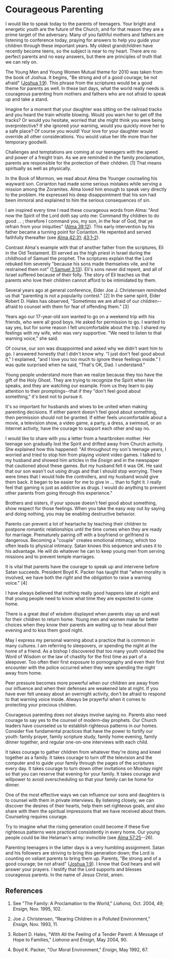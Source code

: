 # Courageous Parenting

I would like to speak today to the parents of teenagers. Your bright and
energetic youth are the future of the Church, and for that reason they are a
prime target of the adversary. Many of you faithful mothers and fathers are
listening to conference today, praying for answers to help you guide your
children through these important years. My oldest grandchildren have recently
become teens, so the subject is near to my heart. There are no perfect parents
and no easy answers, but there are principles of truth that we can rely on.

The Young Men and Young Women Mutual theme for 2010 was taken from the book of
Joshua. It begins, "Be strong and of a good courage; be not afraid" ([Joshua
1:9](https://www.lds.org/scriptures/ot/josh/1.9?lang=eng#8)). This phrase from
the scriptures would be a good theme for parents as well. In these last days,
what the world really needs is courageous parenting from mothers and fathers
who are not afraid to speak up and take a stand.

Imagine for a moment that your daughter was sitting on the railroad tracks and
you heard the train whistle blowing. Would you warn her to get off the tracks?
Or would you hesitate, worried that she might think you were being
overprotective? If she ignored your warning, would you quickly move her to a
safe place? Of course you would! Your love for your daughter would override
all other considerations. You would value her life more than her temporary
goodwill.

Challenges and temptations are coming at our teenagers with the speed and
power of a freight train. As we are reminded in the family proclamation,
parents are responsible for the protection of their children. [1]  That means
spiritually as well as physically.

In the Book of Mormon, we read about Alma the Younger counseling his wayward
son. Corianton had made some serious mistakes while serving a mission among
the Zoramites. Alma loved him enough to speak very directly to the problem. He
expressed his deep disappointment that his son had been immoral and explained
to him the serious consequences of sin.

I am inspired every time I read these courageous words from Alma: "And now the
Spirit of the Lord doth say unto me: Command thy children to do good ... ;
therefore I command you, my son, in the fear of God, that ye refrain from your
iniquities" ([Alma
39:12](https://www.lds.org/scriptures/bofm/alma/39.12?lang=eng#11)). This
early intervention by his father became a turning point for Corianton. He
repented and served faithfully thereafter (see [Alma
42:31](https://www.lds.org/scriptures/bofm/alma/42.31?lang=eng#30);
[43:1-2](https://www.lds.org/scriptures/bofm/alma/43.1-2?lang=eng#0)).

Contrast Alma's example with that of another father from the scriptures, Eli
in the Old Testament. Eli served as the high priest in Israel during the
childhood of Samuel the prophet. The scriptures explain that the Lord rebuked
him severely "because his sons made themselves vile, and he restrained them
not" ([1 Samuel
3:13](https://www.lds.org/scriptures/ot/1-sam/3.13?lang=eng#12)). Eli's sons
never did repent, and all of Israel suffered because of their folly. The story
of Eli teaches us that parents who love their children cannot afford to be
intimidated by them.

Several years ago at general conference, Elder Joe J. Christensen reminded us
that "parenting is not a popularity contest." [2]  In the same spirit, Elder
Robert D. Hales has observed, "Sometimes we are afraid of our children--afraid
to counsel with them for fear of offending them." [3]

Years ago our 17-year-old son wanted to go on a weekend trip with his friends,
who were all good boys. He asked for permission to go. I wanted to say yes,
but for some reason I felt uncomfortable about the trip. I shared my feelings
with my wife, who was very supportive. "We need to listen to that warning
voice," she said.

Of course, our son was disappointed and asked why we didn't want him to go. I
answered honestly that I didn't know why. "I just don't feel good about it," I
explained, "and I love you too much to ignore these feelings inside." I was
quite surprised when he said, "That's OK, Dad. I understand."

Young people understand more than we realize because they too have the gift of
the Holy Ghost. They are trying to recognize the Spirit when He speaks, and
they are watching our example. From us they learn to pay attention to their
promptings--that if they "don't feel good about something," it's best not to
pursue it.

It's so important for husbands and wives to be united when making parenting
decisions. If either parent doesn't feel good about something, then permission
should not be granted. If either feels uncomfortable about a movie, a
television show, a video game, a party, a dress, a swimsuit, or an Internet
activity, have the courage to support each other and say no.

I would like to share with you a letter from a heartbroken mother. Her teenage
son gradually lost the Spirit and drifted away from Church activity. She
explained how this happened: "All throughout my son's teenage years, I worried
and tried to stop him from playing violent video games. I talked to my husband
and showed him articles in the _Ensign_ and in the newspaper that cautioned
about these games. But my husband felt it was OK. He said that our son wasn't
out using drugs and that I should stop worrying. There were times that I would
hide the controllers, and my husband would give them back. It began to be
easier for me to give in ... than to fight it. I really feel that gaming is just
as addictive as drugs. I would do anything to prevent other parents from going
through this experience."

Brothers and sisters, if your spouse doesn't feel good about something, show
respect for those feelings. When you take the easy way out by saying and doing
nothing, you may be enabling destructive behavior.

Parents can prevent a lot of heartache by teaching their children to postpone
romantic relationships until the time comes when they are ready for marriage.
Prematurely pairing off with a boyfriend or girlfriend is dangerous. Becoming
a "couple" creates emotional intimacy, which too often leads to physical
intimacy. Satan knows this sequence and uses it to his advantage. He will do
whatever he can to keep young men from serving missions and to prevent temple
marriages.

It is vital that parents have the courage to speak up and intervene before
Satan succeeds. President Boyd K. Packer has taught that "when morality is
involved, we have both the _right_ and the _obligation_ to raise a warning
voice." [4]

I have always believed that nothing really good happens late at night and that
young people need to know what time they are expected to come home.

There is a great deal of wisdom displayed when parents stay up and wait for
their children to return home. Young men and women make far better choices
when they know their parents are waiting up to hear about their evening and to
kiss them good night.

May I express my personal warning about a practice that is common in many
cultures. I am referring to sleepovers, or spending the night at the home of a
friend. As a bishop I discovered that too many youth violated the Word of
Wisdom or the law of chastity for the first time as part of a sleepover. Too
often their first exposure to pornography and even their first encounter with
the police occurred when they were spending the night away from home.

Peer pressure becomes more powerful when our children are away from our
influence and when their defenses are weakened late at night. If you have ever
felt uneasy about an overnight activity, don't be afraid to respond to that
warning voice inside. Always be prayerful when it comes to protecting your
precious children.

Courageous parenting does not always involve saying no. Parents also need
courage to say yes to the counsel of modern-day prophets. Our Church leaders
have counseled us to establish righteous patterns in our homes. Consider five
fundamental practices that have the power to fortify our youth: family prayer,
family scripture study, family home evening, family dinner together, and
regular one-on-one interviews with each child.

It takes courage to gather children from whatever they're doing and kneel
together as a family. It takes courage to turn off the television and the
computer and to guide your family through the pages of the scriptures every
day. It takes courage to turn down other invitations on Monday night so that
you can reserve that evening for your family. It takes courage and willpower
to avoid overscheduling so that your family can be home for dinner.

One of the most effective ways we can influence our sons and daughters is to
counsel with them in private interviews. By listening closely, we can discover
the desires of their hearts, help them set righteous goals, and also share
with them the spiritual impressions that we have received about them.
Counseling requires courage.

Try to imagine what the rising generation could become if these five righteous
patterns were practiced consistently in every home. Our young people could be
like Helaman's army: invincible (see [Alma
57:25](https://www.lds.org/scriptures/bofm/alma/57.25?lang=eng#24)\--26).

Parenting teenagers in the latter days is a very humbling assignment. Satan
and his followers are striving to bring this generation down; the Lord is
counting on valiant parents to bring them up. Parents, "Be strong and of a
good courage; be not afraid" ([Joshua
1:9](https://www.lds.org/scriptures/ot/josh/1.9?lang=eng#8)). I know that God
hears and will answer your prayers. I testify that the Lord supports and
blesses courageous parents. In the name of Jesus Christ, amen.

## References

  1.   See "The Family: A Proclamation to the World," _Liahona,_ Oct. 2004, 49; _Ensign,_ Nov. 1995, 102.

  2.  Joe J. Christensen, "Rearing Children in a Polluted Environment," _Ensign,_ Nov. 1993, 11.

  3.  Robert D. Hales, "With All the Feeling of a Tender Parent: A Message of Hope to Families," _Liahona_ and _Ensign,_ May 2004, 90.

  4.  Boyd K. Packer, "Our Moral Environment," _Ensign,_ May 1992, 67.


